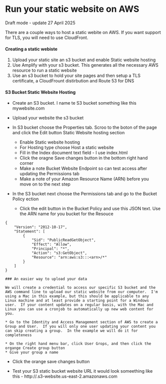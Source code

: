 # Run your static website on AWS

Draft mode - update 27 April 2025

There are a couple ways to host a static webite on AWS.  If you want support for TLS, you will need to use CloudFront.

#### Creating a static webiste
1. Upload your static site an s3 bucket and enable Static website hosting
2. Use Amplify with your s3 bucket.  This generates all the necessary AWS resource to run a static website
3. Use an s3 bucket to hold your site pages and then setup a TLS certificate, a CloudFrount distirbution and Route 53 for DNS

#### S3 Bucket Static Website Hosting
* Create an S3 bucket.  I name te S3 bucket something like this mywebsite.com
* Upload your website the s3 bucket
* In S3 bucket choose the Properties tab.  Scroo to the boton of the page and click the Edit button Static Website hosting section
  * Enable Static website hosting
  * For Hosting type choose Host a static website
  * Fill in the Index document text field - I use index.html
  * Click the oragne Save changes button in the bottom right hand corner
  * Make a note Bucket Website Endpoint so can test access after updating the Permissions tab
  * Make a note of your Amazon Resource Name (ARN) before you move on to the next step
 
* In the S3 bucket next choose the Permissions tab and go to the Bucket Policy ection
  * Click the edit button in the Bucket Policy and use this JSON text.  Use the ARN name for you bucket for the Resouce 
 ```
 {
     "Version": "2012-10-17",
     "Statement": [
         {
             "Sid": "PublicReadGetObject",
             "Effect": "Allow",
             "Principal": "*",
             "Action": "s3:GetObject",
             "Resource": "arn:aws:s3:::<arn>/*"
         }
     ]
}

### An easier way to upload your data

We will create a credential to access our specific S3 bucket and the AWS command line to upload our static website from our computer.  I'm using a Mac in this example, but this should be applicable to any Linux machine and at least provide a starting point for a Windows user.  If your content updates on a regular basis, with the Mac and Linux you can use a cronjob to automatically up new web content for you.

* Go to the Identity and Access Management section of AWS to create a Group and User.  If you will only one user updating your content you can skip creating a group.  In the example we will do it for completeness

* On the right hand menu bar, click User Grops, and then click the organge Create group button
 * Give your group a name 
 ```
  * Click the orange save changes button


  * Test your S3 static bucket website URL it would look someething like this - http://<arn>.s3-website.us-east-2.amazonaws.com 


